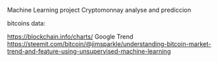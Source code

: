 Machine Learning project
Cryptomonnay analyse and prediccion

bitcoins data:

https://blockchain.info/charts/
Google Trend
https://steemit.com/bitcoin/@jimsparkle/understanding-bitcoin-market-trend-and-feature-using-unsupervised-machine-learning